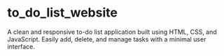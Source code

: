 # to_do_list_website
A clean and responsive to-do list application built using HTML, CSS, and JavaScript. Easily add, delete, and manage tasks with a minimal user interface.
